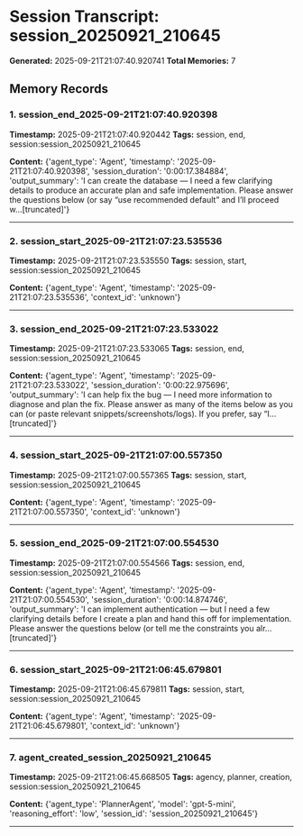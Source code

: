 # Session Transcript: session_20250921_210645

**Generated:** 2025-09-21T21:07:40.920741
**Total Memories:** 7

## Memory Records

### 1. session_end_2025-09-21T21:07:40.920398

**Timestamp:** 2025-09-21T21:07:40.920442
**Tags:** session, end, session:session_20250921_210645

**Content:** {'agent_type': 'Agent', 'timestamp': '2025-09-21T21:07:40.920398', 'session_duration': '0:00:17.384884', 'output_summary': 'I can create the database — I need a few clarifying details to produce an accurate plan and safe implementation. Please answer the questions below (or say “use recommended default” and I’ll proceed w...[truncated]'}

---

### 2. session_start_2025-09-21T21:07:23.535536

**Timestamp:** 2025-09-21T21:07:23.535550
**Tags:** session, start, session:session_20250921_210645

**Content:** {'agent_type': 'Agent', 'timestamp': '2025-09-21T21:07:23.535536', 'context_id': 'unknown'}

---

### 3. session_end_2025-09-21T21:07:23.533022

**Timestamp:** 2025-09-21T21:07:23.533065
**Tags:** session, end, session:session_20250921_210645

**Content:** {'agent_type': 'Agent', 'timestamp': '2025-09-21T21:07:23.533022', 'session_duration': '0:00:22.975696', 'output_summary': 'I can help fix the bug — I need more information to diagnose and plan the fix. Please answer as many of the items below as you can (or paste relevant snippets/screenshots/logs). If you prefer, say “I...[truncated]'}

---

### 4. session_start_2025-09-21T21:07:00.557350

**Timestamp:** 2025-09-21T21:07:00.557365
**Tags:** session, start, session:session_20250921_210645

**Content:** {'agent_type': 'Agent', 'timestamp': '2025-09-21T21:07:00.557350', 'context_id': 'unknown'}

---

### 5. session_end_2025-09-21T21:07:00.554530

**Timestamp:** 2025-09-21T21:07:00.554566
**Tags:** session, end, session:session_20250921_210645

**Content:** {'agent_type': 'Agent', 'timestamp': '2025-09-21T21:07:00.554530', 'session_duration': '0:00:14.874746', 'output_summary': 'I can implement authentication — but I need a few clarifying details before I create a plan and hand this off for implementation. Please answer the questions below (or tell me the constraints you alr...[truncated]'}

---

### 6. session_start_2025-09-21T21:06:45.679801

**Timestamp:** 2025-09-21T21:06:45.679811
**Tags:** session, start, session:session_20250921_210645

**Content:** {'agent_type': 'Agent', 'timestamp': '2025-09-21T21:06:45.679801', 'context_id': 'unknown'}

---

### 7. agent_created_session_20250921_210645

**Timestamp:** 2025-09-21T21:06:45.668505
**Tags:** agency, planner, creation, session:session_20250921_210645

**Content:** {'agent_type': 'PlannerAgent', 'model': 'gpt-5-mini', 'reasoning_effort': 'low', 'session_id': 'session_20250921_210645'}

---

